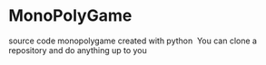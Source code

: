 # MonoPolyGame
 source code monopolygame created with python 
You can clone a repository and do anything up to you
